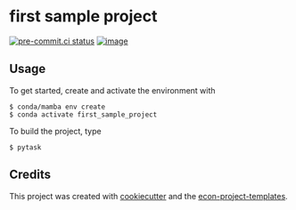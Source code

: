 # first sample project


[![pre-commit.ci status](https://results.pre-commit.ci/badge/github/yehkaunhai/first_sample_project/main.svg)](https://results.pre-commit.ci/latest/github/yehkaunhai/first_sample_project/main)
[![image](https://img.shields.io/badge/code%20style-black-000000.svg)](https://github.com/psf/black)

## Usage

To get started, create and activate the environment with

```console
$ conda/mamba env create
$ conda activate first_sample_project
```

To build the project, type

```console
$ pytask
```

## Credits

This project was created with [cookiecutter](https://github.com/audreyr/cookiecutter)
and the
[econ-project-templates](https://github.com/OpenSourceEconomics/econ-project-templates).
